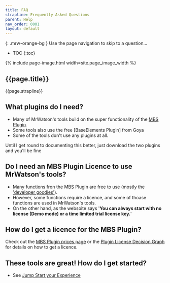 ```yaml
---
title: FAQ
strapline: Frequently Asked Questions
parent: Help
nav_order: 0001
layout: default
---
```

{: .mrw-orange-bg }
Use the page navigation to skip to a question… 


- TOC
{:toc}

{% include page-image.html width=site.page_image_width %}

## {{page.title}}

{{page.strapline}}

## What plugins do I need?

- Many of MrWatson's tools build on the super functionality of the [MBS Plugin](https://www.monkeybreadsoftware.com/filemaker/).
- Some tools also use the free [BaseElements Plugin] from Goya
- Some of the tools don't use any plugins at all.

Until I get round to documenting this better, just download the two plugins and you'll be fine 

## Do I need an MBS Plugin Licence to use MrWatson's tools?

- Many functions fron the MBS Plugin are free to use (mostly the ['developer goodies'](https://www.mbsplugins.de/archive/2024-01-13/40_Goodies_in_MBS_Plugin/monkeybreadsoftware_blog_filemaker)).
- However, some functions require a licence, and some of thoase functions are used in MrWatson's tools.
- On the other hand, as the websoite says '**You can always start with no license (Demo mode) or a time limited trial license key.**'

## How do I get a licence for the MBS Plugin?

Check out the [MBS Plugin prices page](https://www.monkeybreadsoftware.com/filemaker/pricing.shtml) or the [Plugin License Decision Graph](https://www.mbsplugins.de/archive/2021-01-01/Plugin_License_Decision_Graph/monkeybreadsoftware_blog_filemaker) for details on how to get a licence.



## These tools are great! How do I get started?

- See [Jump Start your Experience](jump-start.html)
